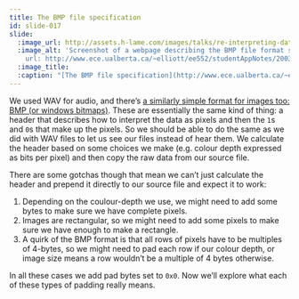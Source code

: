 ```yaml
---
title: The BMP file specification
id: slide-017
slide:
  :image_url: http://assets.h-lame.com/images/talks/re-interpreting-data/lrug-jan-2020/slides/017.png
  :image_alt: 'Screenshot of a webpage describing the BMP file format specification;
    url: http://www.ece.ualberta.ca/~elliott/ee552/studentAppNotes/2003_w/misc/bmp_file_format/bmp_file_format.htm'
  :image_title:
  :caption: "[The BMP file specification](http://www.ece.ualberta.ca/~elliott/ee552/studentAppNotes/2003_w/misc/bmp_file_format/bmp_file_format.htm)\n"
---
```

We used WAV for audio, and there’s [a similarly simple format for images too: BMP (or windows bitmaps)](http://www.ece.ualberta.ca/~elliott/ee552/studentAppNotes/2003_w/misc/bmp_file_format/bmp_file_format.htm).  These are essentially the same kind of thing: a header that describes how to interpret the data as pixels and then the `1`s and `0`s that make up the pixels.  So we should be able to do the same as we did with WAV files to let us see our files instead of hear them.  We calculate the header based on some choices we make (e.g. colour depth expressed as bits per pixel) and then copy the raw data from our source file.

There are some gotchas though that mean we can’t just calculate the header and prepend it directly to our source file and expect it to work:

1. Depending on the coulour-depth we use, we might need to add some bytes to make sure we have complete pixels.
1. Images are rectangular, so we might need to add some pixels to make sure we have enough to make a rectangle.
1. A quirk of the BMP format is that all rows of pixels have to be multiples of 4-bytes, so we might need to pad each row if our colour depth, or image size means a row wouldn’t be a multiple of 4 bytes otherwise.

In all these cases we add pad bytes set to `0x0`.  Now we’ll explore what each of these types of padding really means.
